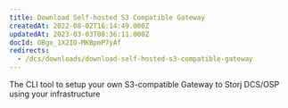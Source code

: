 ```yaml
---
title: Download Self-hosted S3 Compatible Gateway
createdAt: 2022-08-02T16:14:49.000Z
updatedAt: 2023-03-03T08:36:11.000Z
docId: OBgx_1X2IO-MKBpmP7yAf
redirects:
  - /dcs/downloads/download-self-hosted-s3-compatible-gateway
---
```


The CLI tool to setup your own S3-compatible Gateway to Storj DCS/OSP using  your infrastructure

[](docId\:HeEf9wiMdlQx9ZdS_-oZS)&#x20;

[](docId\:EGM8O-1xt2Az03eBWT8Rf)&#x20;
